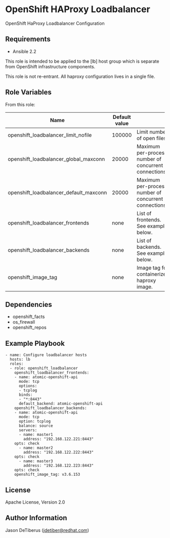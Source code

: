 OpenShift HAProxy Loadbalancer
==============================

OpenShift HaProxy Loadbalancer Configuration

Requirements
------------

* Ansible 2.2

This role is intended to be applied to the [lb] host group which is
separate from OpenShift infrastructure components.

This role is not re-entrant. All haproxy configuration lives in a single file.

Role Variables
--------------

From this role:

| Name                                   | Default value |                                                       |
|----------------------------------------|---------------|-------------------------------------------------------|
| openshift_loadbalancer_limit_nofile    | 100000        | Limit number of open files.                           |
| openshift_loadbalancer_global_maxconn  | 20000         | Maximum per-process number of concurrent connections. |
| openshift_loadbalancer_default_maxconn | 20000         | Maximum per-process number of concurrent connections. |
| openshift_loadbalancer_frontends       | none          | List of frontends. See example below.                 |
| openshift_loadbalancer_backends        | none          | List of backends. See example below.                  |
| openshift_image_tag                    | none          | Image tag for containerized haproxy image.            |

Dependencies
------------

* openshift_facts
* os_firewall
* openshift_repos

Example Playbook
----------------

```
- name: Configure loadbalancer hosts
  hosts: lb
  roles:
  - role: openshift_loadbalancer
    openshift_loadbalancer_frontends:
    - name: atomic-openshift-api
      mode: tcp
      options:
      - tcplog
      binds:
      - "*:8443"
      default_backend: atomic-openshift-api
    openshift_loadbalancer_backends:
    - name: atomic-openshift-api
      mode: tcp
      option: tcplog
      balance: source
      servers:
      - name: master1
        address: "192.168.122.221:8443"
	opts: check
      - name: master2
        address: "192.168.122.222:8443"
	opts: check
      - name: master3
        address: "192.168.122.223:8443"
	opts: check
    openshift_image_tag: v3.6.153
```

License
-------

Apache License, Version 2.0

Author Information
------------------

Jason DeTiberus (jdetiber@redhat.com)
